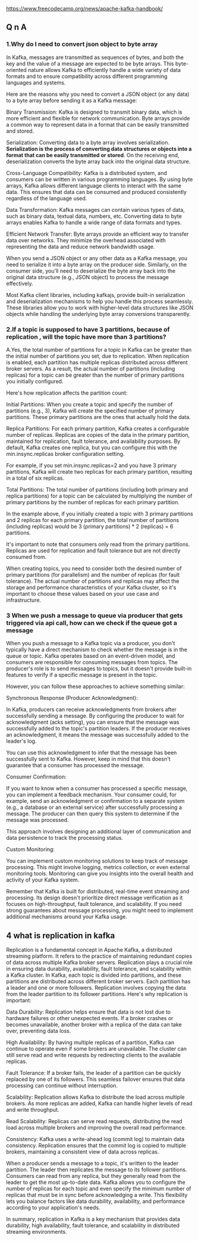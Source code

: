 https://www.freecodecamp.org/news/apache-kafka-handbook/

## Q n A
### 1.Why do I need to convert json object to byte array

In Kafka, messages are transmitted as sequences of bytes, and both the key and the value of a message are expected to be byte arrays. 
This byte-oriented nature allows Kafka to efficiently handle a wide variety of data formats and to ensure compatibility across different 
programming languages and systems.

Here are the reasons why you need to convert a JSON object (or any data) to a byte array before sending it as a Kafka message:

Binary Transmission:
Kafka is designed to transmit binary data, which is more efficient and flexible for network communication.
Byte arrays provide a common way to represent data in a format that can be easily transmitted and stored.

Serialization:
Converting data to a byte array involves serialization. **Serialization is the process of converting data structures or objects into a 
format that can be easily transmitted or stored**. On the receiving end, deserialization converts the byte array back into 
the original data structure.

Cross-Language Compatibility:
Kafka is a distributed system, and consumers can be written in various programming languages. By using byte arrays, Kafka allows 
different language clients to interact with the same data. This ensures that data can be consumed and produced consistently regardless 
of the language used.

Data Transformation:
Kafka messages can contain various types of data, such as binary data, textual data, numbers, etc. Converting data to byte arrays
enables Kafka to handle a wide range of data formats and types.

Efficient Network Transfer:
Byte arrays provide an efficient way to transfer data over networks. They minimize the overhead associated with representing the data 
and reduce network bandwidth usage.

When you send a JSON object or any other data as a Kafka message, you need to serialize it into a byte array on the producer side. 
Similarly, on the consumer side, you'll need to deserialize the byte array back into the original data structure (e.g., JSON object)
to process the message effectively.

Most Kafka client libraries, including kafkajs, provide built-in serialization and deserialization mechanisms to help you handle 
this process seamlessly. These libraries allow you to work with higher-level data structures like JSON objects while handling the 
underlying byte array conversions transparently.

### 2.If a topic is supposed to have 3 partitions, because of replication , will the topic have more than 3 partitions?

A.Yes, the total number of partitions for a topic in Kafka can be greater than the initial number of partitions you set, due to replication. When replication is enabled, each partition has multiple replicas distributed across different broker servers. As a result, the actual number of partitions (including replicas) for a topic can be greater than the number of primary partitions you initially configured.

Here's how replication affects the partition count:

Initial Partitions:
When you create a topic and specify the number of partitions (e.g., 3), Kafka will create the specified number of primary partitions. These primary partitions are the ones that actually hold the data.

Replica Partitions:
For each primary partition, Kafka creates a configurable number of replicas. Replicas are copies of the data in the primary partition, maintained for replication, fault tolerance, and availability purposes. By default, Kafka creates one replica, but you can configure this with the min.insync.replicas broker configuration setting.

For example, if you set min.insync.replicas=2 and you have 3 primary partitions, Kafka will create two replicas for each primary partition, resulting in a total of six replicas.

Total Partitions:
The total number of partitions (including both primary and replica partitions) for a topic can be calculated by multiplying the number of primary partitions by the number of replicas for each primary partition.

In the example above, if you initially created a topic with 3 primary partitions and 2 replicas for each primary partition, the total number of partitions (including replicas) would be 3 (primary partitions) * 2 (replicas) = 6 partitions.

It's important to note that consumers only read from the primary partitions. Replicas are used for replication and fault tolerance but are not directly consumed from.

When creating topics, you need to consider both the desired number of primary partitions (for parallelism) and the number of replicas (for fault tolerance). The actual number of partitions and replicas may affect the storage and performance characteristics of your Kafka cluster, so it's important to choose these values based on your use case and infrastructure.

### 3 When we push a message to queue via producer that gets triggered via api call, how can we check if the queue got a message

When you push a message to a Kafka topic via a producer, you don't typically have a direct mechanism to check whether the message is in the queue or topic. Kafka operates based on an event-driven model, and consumers are responsible for consuming messages from topics. The producer's role is to send messages to topics, but it doesn't provide built-in features to verify if a specific message is present in the topic.

However, you can follow these approaches to achieve something similar:

Synchronous Response (Producer Acknowledgment):

In Kafka, producers can receive acknowledgments from brokers after successfully sending a message. By configuring the producer to wait for acknowledgment (acks setting), you can ensure that the message was successfully added to the topic's partition leaders. If the producer receives an acknowledgment, it means the message was successfully added to the leader's log.

You can use this acknowledgment to infer that the message has been successfully sent to Kafka. However, keep in mind that this doesn't guarantee that a consumer has processed the message.

Consumer Confirmation:

If you want to know when a consumer has processed a specific message, you can implement a feedback mechanism. Your consumer could, for example, send an acknowledgment or confirmation to a separate system (e.g., a database or an external service) after successfully processing a message. The producer can then query this system to determine if the message was processed.

This approach involves designing an additional layer of communication and data persistence to track the processing status.

Custom Monitoring:

You can implement custom monitoring solutions to keep track of message processing. This might involve logging, metrics collection, or even external monitoring tools. Monitoring can give you insights into the overall health and activity of your Kafka system.

Remember that Kafka is built for distributed, real-time event streaming and processing. Its design doesn't prioritize direct message verification as it focuses on high-throughput, fault tolerance, and scalability. If you need strong guarantees about message processing, you might need to implement additional mechanisms around your Kafka usage.

## 4 what is replication in kafka

Replication is a fundamental concept in Apache Kafka, a distributed streaming platform. It refers to the practice of maintaining redundant copies of data across multiple Kafka broker servers. Replication plays a crucial role in ensuring data durability, availability, fault tolerance, and scalability within a Kafka cluster.
In Kafka, each topic is divided into partitions, and these partitions are distributed across different broker servers. Each partition has a leader and one or more followers. Replication involves copying the data from the leader partition to its follower partitions. Here's why replication is important:

Data Durability:
Replication helps ensure that data is not lost due to hardware failures or other unexpected events. If a broker crashes or becomes unavailable, another broker with a replica of the data can take over, preventing data loss.

High Availability:
By having multiple replicas of a partition, Kafka can continue to operate even if some brokers are unavailable. The cluster can still serve read and write requests by redirecting clients to the available replicas.

Fault Tolerance:
If a broker fails, the leader of a partition can be quickly replaced by one of its followers. This seamless failover ensures that data processing can continue without interruption.

Scalability:
Replication allows Kafka to distribute the load across multiple brokers. As more replicas are added, Kafka can handle higher levels of read and write throughput.

Read Scalability:
Replicas can serve read requests, distributing the read load across multiple brokers and improving the overall read performance.

Consistency:
Kafka uses a write-ahead log (commit log) to maintain data consistency. Replication ensures that the commit log is copied to multiple brokers, maintaining a consistent view of data across replicas.

When a producer sends a message to a topic, it's written to the leader partition. The leader then replicates the message to its follower partitions. Consumers can read from any replica, but they generally read from the leader to get the most up-to-date data.
Kafka allows you to configure the number of replicas for each topic and even specify the minimum number of replicas that must be in sync before acknowledging a write. This flexibility lets you balance factors like data durability, availability, and performance according to your application's needs.

In summary, replication in Kafka is a key mechanism that provides data durability, high availability, fault tolerance, and scalability in distributed streaming environments.
